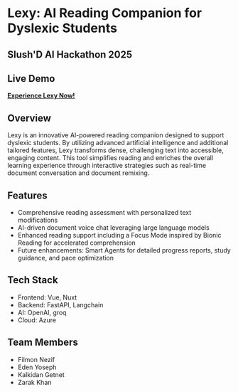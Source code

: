 # Lexy: AI Reading Companion for Dyslexic Students
## Slush'D AI Hackathon 2025

## Live Demo
**[Experience Lexy Now!](https://wonderful-island-08b663303.4.azurestaticapps.net/en)**


## Overview
Lexy is an innovative AI-powered reading companion designed to support dyslexic students. By utilizing advanced artificial intelligence and additional tailored features, Lexy transforms dense, challenging text into accessible, engaging content. This tool simplifies reading and enriches the overall learning experience through interactive strategies such as real-time document conversation and document remixing.

## Features
- Comprehensive reading assessment with personalized text modifications
- AI-driven document voice chat leveraging large language models
- Enhanced reading support including a Focus Mode inspired by Bionic Reading for accelerated comprehension
- Future enhancements: Smart Agents for detailed progress reports, study guidance, and pace optimization

## Tech Stack
- Frontend: Vue, Nuxt
- Backend: FastAPI, Langchain
- AI: OpenAI, groq
- Cloud: Azure

## Team Members
- Filmon Nezif
- Eden Yoseph
- Kalkidan Getnet
- Zarak Khan
